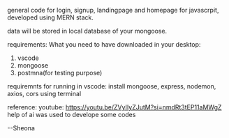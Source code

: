 general code for login, signup, landingpage and homepage for javascrpit, developed using MERN stack.

data will be stored in local database of your mongoose.

requirements:
What you need to have downloaded in your desktop:

1. vscode
2. mongoose
3. postmna(for testing purpose)


requiremnts for running in vscode: install mongoose, express, nodemon, axios, cors using terminal

reference: youtube: https://youtu.be/ZVyIIyZJutM?si=nmdRt3tEP11aMWgZ
help of ai was used to develope some codes

--Sheona 

